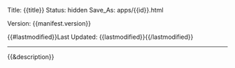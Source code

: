 Title: {{title}}
Status: hidden
Save_As: apps/{{id}}.html

<link rel="stylesheet" href="/theme/css/app.css" />

Version: {{manifest.version}}

{{#lastmodified}}Last Updated: {{lastmodified}}{{/lastmodified}}

---

{{&description}}